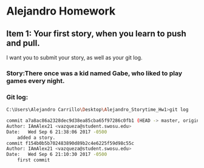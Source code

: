 # Alejandro Homework

## Item 1: Your first story, when you learn to push and pull.
I want you to submit your story, as well as your git log.

### Story:There once was a kid named Gabe, who liked to play games every night.

### Git log:
```sh 
C:\Users\Alejandro Carrillo\Desktop\Alejandro_Storytime_Hw1>git log
```
```sh
commit a7a8ac86a2328dec9d38ea85cba65f97286c0fb1 (HEAD -> master, origin/master)
Author: IAmAlex21 <vazqueza@student.swosu.edu>
Date:   Wed Sep 6 21:38:06 2017 -0500
    added a story.
commit f154b0b5b702483890d89b2c4e6225f59d98c55c
Author: IAmAlex21 <vazqueza@student.swosu.edu>
Date:   Wed Sep 6 21:10:30 2017 -0500
    first commit
```
 


